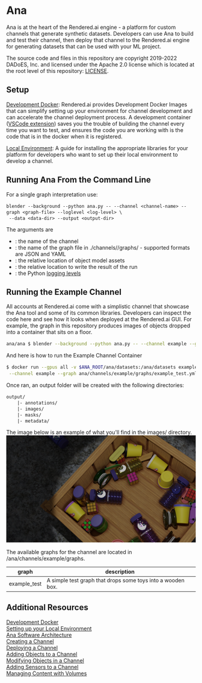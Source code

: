 # Ana
Ana is at the heart of the Rendered.ai engine - a platform for custom channels that generate synthetic datasets.
Developers can use Ana to build and test their channel, then deploy that channel to the Rendered.ai engine
for generating datasets that can be used with your ML project.

The source code and files in this repository are copyright 2019-2022 DADoES, Inc. and licensed under the Apache 2.0
license which is located at the root level of this repository: [LICENSE](LICENSE).

## Setup
[Development Docker](https://support.rendered.ai/develop/development-docker):
Rendered.ai provides Development Docker Images that can simplify setting up your environment for channel development
and can accelerate the channel deployment process.
A development container ([VSCode extension](https://code.visualstudio.com/docs/remote/containers))
saves you the trouble of building the channel every time you want to test,
and ensures the code you are working with is the code that is in the docker when it is registered.

[Local Environment](https://support.rendered.ai/local-development):
A guide for installing the appropriate libraries for your platform
for developers who want to set up their local environment to develop a channel.

## Running Ana From the Command Line
For a single graph interpretation use:
```
blender --background --python ana.py -- --channel <channel-name> --graph <graph-file> --loglevel <log-level> \
 --data <data-dir> --output <output-dir>
```
The arguments are

* <channel-name>: the name of the channel
* <graph-file>: the name of the graph file in ./channels/<channel-name>/graphs/ - supported formats are JSON and YAML
* <data-dir>: the relative location of object model assets 
* <output-dir>: the relative location to write the result of the run
* <log-level>: the Python [logging levels](https://docs.python.org/3/library/logging.html#logging-levels)

## Running the Example Channel
All accounts at Rendered.ai come with a simplistic channel that showcase the Ana tool and some of its common libraries.
Developers can inspect the code here and see how it looks when deployed at the Rendered.ai GUI.
For example, the graph in this repository produces images of objects dropped into a container that sits on a floor.
```bash
ana/ana $ blender --background --python ana.py -- --channel example --graph example_test --loglevel INFO
```

And here is how to run the Example Channel Container
```bash
$ docker run --gpus all -v $ANA_ROOT/ana/datasets:/ana/datasets example blender --background --python ana/ana.py -- \
 --channel example --graph ana/channels/example/graphs/example_test.yml --data /data --output /ana/datasets
```

Once ran, an output folder will be created with the following directories:
```
output/
    |- annotations/
    |- images/
    |- masks/
    |- metadata/
```

The image below is an example of what you'll find in the images/ directory.
![sample image](./README-RGBCamera.png)

The available graphs for the channel are located in <ana-root>/ana/channels/example/graphs.

| graph | description |
|---|---|
| example_test | A simple test graph that drops some toys into a wooden box. |

## Additional Resources
[Development Docker](https://support.rendered.ai/develop/development-docker) <br />
[Setting up your Local Environment](https://support.rendered.ai/local-development) <br />
[Ana Software Architecture](https://support.rendered.ai/ana-architecture) <br />
[Creating a Channel](https://support.rendered.ai/create-channel) <br />
[Deploying a Channel](https://support.rendered.ai/deploy-channel) <br />
[Adding Objects to a Channel](https://support.rendered.ai/channel-objects) <br />
[Modifying Objects in a Channel](https://support.rendered.ai/channel-modifiers) <br />
[Adding Sensors to a Channel](https://support.rendered.ai/channel-sensors) <br />
[Managing Content with Volumes](https://support.rendered.ai/volumes) <br />
